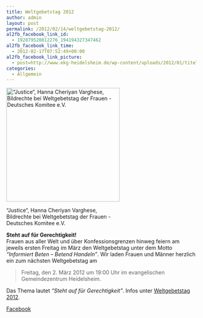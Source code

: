 ```yaml
---
title: Weltgebetstag 2012
author: admin
layout: post
permalink: /2012/02/14/weltgebetstag-2012/
al2fb_facebook_link_id:
  - 192879520812276_194194327347462
al2fb_facebook_link_time:
  - 2012-02-17T07:52:49+00:00
al2fb_facebook_link_picture:
  - post=http://www.ekg-heidelsheim.de/wp-content/uploads/2012/01/titelbild_zum_wgt2012_download_kleinere_aufloesung.jpg
categories:
  - Allgemein
---
```

<div id="attachment_699" style="width: 310px" class="wp-caption alignleft">
  <a href="http://www.ekg-heidelsheim.de/wp-content/uploads/2012/01/titelbild_zum_wgt2012_download_kleinere_aufloesung.jpg"><img class="size-full wp-image-699" title="titelbild_zum_wgt2012_download_kleinere_aufloesung" src="http://www.ekg-heidelsheim.de/wp-content/uploads/2012/01/titelbild_zum_wgt2012_download_kleinere_aufloesung.jpg" alt="“Justice“, Hanna Cheriyan Varghese, Bildrechte bei Weltgebetstag der Frauen - Deutsches Komitee e.V." width="300" height="300" /></a><p class="wp-caption-text">
    “Justice“, Hanna Cheriyan Varghese, Bildrechte bei Weltgebetstag der Frauen - Deutsches Komitee e.V.
  </p>
</div>

**Steht auf für Gerechtigkeit!**  
Frauen aus aller Welt und über Konfessionsgrenzen hinweg feiern am jeweils ersten Freitag im März den Weltgebetstag unter dem Motto *&#8220;Informiert Beten &#8211; Betend Handeln&#8221;*. Wir laden Frauen und Männer herzlich ein zum nächsten Weltgebetstag am

> Freitag, den 2. März 2012 um 19:00 Uhr im evangelischen Gemeindezentrum Heidelsheim.

Das Thema lautet *&#8220;Steht auf für Gerechtigkeit&#8221;*. Infos unter [Weltgebetstag 2012][1].

<div class="al2fb_anchor">
  <a href="http://www.facebook.com/permalink.php?story_fbid=194194327347462&id=192879520812276" target="_blank">Facebook</div></a>

 [1]: http://www.weltgebetstag.de
